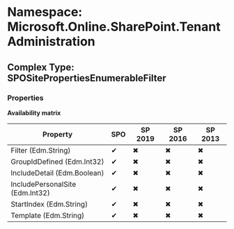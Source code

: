 # Namespace: Microsoft.Online.SharePoint.TenantAdministration

## Complex Type: SPOSitePropertiesEnumerableFilter

### Properties

**Availability matrix**

Property | SPO | SP 2019 | SP 2016 | SP 2013
----------|-----|---------|---------|--------
Filter (Edm.String) | ✔ | ✖ | ✖ | ✖
GroupIdDefined (Edm.Int32) | ✔ | ✖ | ✖ | ✖
IncludeDetail (Edm.Boolean) | ✔ | ✖ | ✖ | ✖
IncludePersonalSite (Edm.Int32) | ✔ | ✖ | ✖ | ✖
StartIndex (Edm.String) | ✔ | ✖ | ✖ | ✖
Template (Edm.String) | ✔ | ✖ | ✖ | ✖
